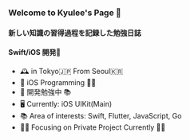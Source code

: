 ### Welcome to Kyulee's Page 👋
#### 新しい知識の習得過程を記録した勉強日誌
#### Swift/iOS 開発🌱

- 🕰 in Tokyo🇯🇵 From Seoul🇰🇷 
- 🌱 iOS Programming 🚴‍♂️
- 🛫 開発勉強中 📚
- 🖥 Currently: iOS UIKit(Main)
- 📚 Area of interests: Swift, Flutter, JavaScript, Go
- 🧗‍♂️ Focusing on Private Project Currently 🚴‍♂


<!--
**KyusokLee/KyusokLee** is a ✨ _special_ ✨ repository because its `README.md` (this file) appears on your GitHub profile.

Here are some ideas to get you started:

- 🔭 I’m currently working on ...
- 🌱 I’m currently learning ...
- 👯 I’m looking to collaborate on ...
- 🤔 I’m looking for help with ...
- 💬 Ask me about ...
- 📫 How to reach me: ...
- 😄 Pronouns: ...
- ⚡ Fun fact: ...
-->
